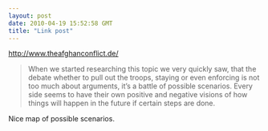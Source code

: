```yaml
---
layout: post
date: 2010-04-19 15:52:58 GMT
title: "Link post"
---
```

<http://www.theafghanconflict.de/>

> When we started researching this topic we very quickly saw, that the debate whether to pull out the troops, staying or even enforcing is not too much about arguments, it’s a battle of possible scenarios. Every side seems to have their own positive and negative visions of how things will happen in the future if certain steps are done.

Nice map of possible scenarios.